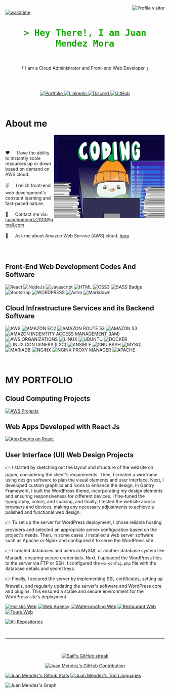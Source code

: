 <a href="https://komarev.com/ghpvc/?username=druvamayor">
  <img align="right" src="https://komarev.com/ghpvc/?username=druvamayor&label=Visitors&color=0e75b6&style=flat" alt="Profile visitor" />
</a>


[![wakatime](https://wakatime.com/badge/user/018afe8b-23c3-4028-b3cc-3e6f7af0cb56.svg)](https://wakatime.com/@018afe8b-23c3-4028-b3cc-3e6f7af0cb56)

<!-- Intro  -->
<h1 align="center" style="color:#1aa501;">
        <samp>&gt; Hey There!, I am Juan Mendez Mora
                <b><a target="_blank" href="https://github/druvamayor/portfolio"></a></b>
        </samp>
</h1>


<p align="center"> 
  <samp>
    <br>
    <p align="center">
    「 I am a Cloud Administrator and Front-end Web Developer 」
    </p>
    <br>
    <br>
  </samp>
</p>

<p align="center">
 <a href="https://github/druvamayor/portfolio" target="blank">
  <img src="https://img.shields.io/badge/Portfolio-DC143C?style=for-the-badge&logo=medium&logoColor=white" alt="Portfolio" />
 </a>
 <a href="https://www.linkedin.com/in/juan-gabriel-mendez-mora/" target="_blank">
  <img src="https://img.shields.io/badge/LinkedIn-0077B5?style=for-the-badge&logo=linkedin&logoColor=white" alt="Linkedin" />
 </a>
  <a href="https://discordapp.com/users/mayi_06693_43028" taget="_blank">
    <img src="https://img.shields.io/badge/Discord-5865F2.svg?style=for-the-badge&logo=Discord&logoColor=white" alt="Discord" />
  </a>
  <a href="https://github.com/Druvamayor" target="_blank">
    <img src="https://img.shields.io/badge/GitHub-181717.svg?style=for-the-badge&logo=GitHub&logoColor=white" alt="GitHub" />
  </a>
</p>
<br />

<!-- About Section -->
 # About me
 
  <p>
 <img align="right" width="350" src="/assets/coding.gif" alt="Coding gif" />
  
<br/>
<br/>
  
 ❤️ &emsp; I love the ability to instantly scale resources up or down based on demand on AWS cloud. <br/><br/>
 ✌ &emsp; I relish front-end web development's constant learning and fast-paced nature.<br/><br/>
 📧 &emsp; Contact me via: juanchomendz2013@gmail.com<br/><br/>
 💬 &emsp; Ask me about Amazon Web Service (AWS) cloud. [here](https://github.com/druvamayor/druvamayor/issues)
  </p>

<br/>
<br/>

## Front-End Web Development Codes And Software

![React](https://img.shields.io/badge/React-20232A?style=for-the-badge&logo=react&logoColor=61DAFB)
![NodeJs](https://img.shields.io/badge/Node.js-43853D?style=for-the-badge&logo=node.js&logoColor=white)
![Javascript](https://img.shields.io/badge/Javascript-F0DB4F?style=for-the-badge&labelColor=black&logo=javascript&logoColor=F0DB4F)
![HTML](https://img.shields.io/badge/HTML5-E34F26?style=for-the-badge&logo=html5&logoColor=white)
![CSS3](https://img.shields.io/badge/CSS3-1572B6?style=for-the-badge&logo=css3&logoColor=white)
![SASS Badge](https://img.shields.io/badge/Sass-CC6699?style=for-the-badge&logo=sass&logoColor=white)
![Bootstrap](https://img.shields.io/badge/Bootstrap-563D7C?style=for-the-badge&logo=bootstrap&logoColor=white)
![WORDPRESS](https://img.shields.io/badge/WordPress-21759B.svg?style=for-the-badge&logo=WordPress&logoColor=white)
![Astro](https://img.shields.io/badge/Astro-000000?style=for-the-badge&logo=astro&logoColor=white)
![Markdown](https://img.shields.io/badge/Markdown-000000?style=for-the-badge&logo=markdown&logoColor=white)

## Cloud Infrastructure Services and its Backend Software

![AWS](https://img.shields.io/badge/Amazon%20AWS-232F3E.svg?style=for-the-badge&logo=Amazon-AWS&logoColor=white)
![AMAZON EC2](https://img.shields.io/badge/Amazon%20EC2-FF9900.svg?style=for-the-badge&logo=Amazon-EC2&logoColor=white)
![AMAZON ROUTE 53](https://img.shields.io/badge/Amazon%20Route%2053-8C4FFF.svg?style=for-the-badge&logo=Amazon-Route-53&logoColor=white)
![AMAZON S3](https://img.shields.io/badge/Amazon%20S3-569A31.svg?style=for-the-badge&logo=Amazon-S3&logoColor=white)
![AMAZON INDENTITY ACCESS MANAGEMENT (IAM)](https://img.shields.io/badge/Amazon%20Identity%20Access%20Management-DD344C.svg?style=for-the-badge&logo=Amazon-Identity-Access-Management&logoColor=white)
![AWS ORGANIZATIONS](https://img.shields.io/badge/AWS%20Organizations-E7157B.svg?style=for-the-badge&logo=AWS-Organizations&logoColor=white)
![LINUX](https://img.shields.io/badge/Linux-FCC624.svg?style=for-the-badge&logo=Linux&logoColor=black)
![UBUNTU](https://img.shields.io/badge/Ubuntu-E95420.svg?style=for-the-badge&logo=Ubuntu&logoColor=white)
![DOCKER](https://img.shields.io/badge/Docker-2496ED.svg?style=for-the-badge&logo=Docker&logoColor=white)
![LINUX CONTAINERS (LXC)](https://img.shields.io/badge/Linux%20Containers-333333.svg?style=for-the-badge&logo=Linux-Containers&logoColor=white)
![ANSIBLE](https://img.shields.io/badge/Ansible-EE0000.svg?style=for-the-badge&logo=Ansible&logoColor=white)
![GNU BASH](https://img.shields.io/badge/GNU%20Bash-4EAA25.svg?style=for-the-badge&logo=GNU-Bash&logoColor=white)
![MYSQL](https://img.shields.io/badge/MySQL-4479A1.svg?style=for-the-badge&logo=MySQL&logoColor=white)
![MARIADB](https://img.shields.io/badge/MariaDB-003545.svg?style=for-the-badge&logo=MariaDB&logoColor=white)
![NGINX](https://img.shields.io/badge/NGINX-009639.svg?style=for-the-badge&logo=NGINX&logoColor=white)
![NGINX PROXY MANAGER](https://img.shields.io/badge/Nginx%20Proxy%20Manager-F15833.svg?style=for-the-badge&logo=Nginx-Proxy-Manager&logoColor=white)
![APACHE](https://img.shields.io/badge/Apache-D22128.svg?style=for-the-badge&logo=Apache&logoColor=white)


<br/>

#  MY PORTFOLIO
## Cloud Computing Projects

[![AWS Projects](https://github-readme-stats.vercel.app/api/pin/?username=druvamayor&repo=aws-cloud-computing-projects&border_color=#63C8E0&bg_color=0D1117&title_color=#63C8E0&text_color=8B949E&icon_color=#63C8E0)](https://github.com/Druvamayor/aws-projects)

## Web Apps Developed with React Js
[![App Events on React](https://github-readme-stats.vercel.app/api/pin/?username=druvamayor&repo=app-events-on-react&border_color=#63C8E0&bg_color=0D1117&title_color=#63C8E0&text_color=8B949E&icon_color=#63C8E0)](https://github.com/Druvamayor/app-events-on-react)

## User Interface (UI) Web Design Projects
👉 I started by sketching out the layout and structure of the website on paper, considering the client's requirements. Then, I created a wireframe using design software to plan the visual elements and user interface. Next, I developed custom graphics and icons to enhance the design. In Gantry Framework, I built the WordPress theme, incorporating my design elements and ensuring responsiveness for different devices. I fine-tuned the typography, colors, and spacing, and finally, I tested the website across browsers and devices, making any necessary adjustments to achieve a polished and functional web design.

👉 To set up the server for WordPress deployment, I chose reliable hosting providers and selected an appropriate server configuration based on the project's needs. Then, in some cases ,I installed a web server software such as Apache or Nginx and configured it to serve the WordPress site.

👉 I created databases and users in MySQL or another database system like Mariadb, ensuring secure credentials. Next, I uploaded the WordPress files to the server via FTP or SSH. I configured the `wp-config.php` file with the database details and secret keys.

👉 Finally, I secured the server by implementing SSL certificates, setting up firewalls, and regularly updating the server's software and WordPress core and plugins. This ensured a stable and secure environment for the WordPress site's deployment.

[![Holistic Web](https://github-readme-stats.vercel.app/api/pin/?username=druvamayor&repo=holistic-web&border_color=#63C8E0&bg_color=0D1117&title_color=#63C8E0&text_color=8B949E&icon_color=#63C8E0)](https://druvamayor.github.io/holistic-web/)
[![Web Agency](https://github-readme-stats.vercel.app/api/pin/?username=druvamayor&repo=web-agency&border_color=#E1DE80&bg_color=0D1117&title_color=#E1DE80&text_color=8B949E&icon_color=#E1DE80)](https://druvamayor.github.io/web-agency/)
[![Waterproofing Web](https://github-readme-stats.vercel.app/api/pin/?username=druvamayor&repo=waterproofing-web&border_color=#AC61E0&bg_color=0D1117&title_color=#AC61E0&text_color=8B949E&icon_color=#AC61E0)](https://druvamayor.github.io/waterproofing-web/)
[![Restaurant Web](https://github-readme-stats.vercel.app/api/pin/?username=druvamayor&repo=restaurant-web&border_color=#63C8E0&bg_color=0D1117&title_color=#63C8E0&text_color=8B949E&icon_color=#63C8E0)](https://druvamayor.github.io/restaurant-web/)
[![Tours Web](https://github-readme-stats.vercel.app/api/pin/?username=druvamayor&repo=tours-web&border_color=#E1DE80&bg_color=0D1117&title_color=#E1DE80&text_color=8B949E&icon_color=#E1DE80)](https://druvamayor.github.io/tours-web/)

<p align="left">
  <a href="https://github.com/druvamayor?tab=repositories" target="_blank"><img alt="All Repositories" title="All Repositories" src="https://img.shields.io/badge/-All%20Repos-2962FF?style=for-the-badge&logo=koding&logoColor=white"/></a>
</p>

<br/>
<hr/>
<br/>

<p align="center">
  <a href="https://github.com/druvamayor">
    <img src="https://github-readme-streak-stats.herokuapp.com/?user=druvamayor&theme=radical&border=7F3FBF&background=0D1117" alt="Saif's GitHub streak"/>
  </a>
</p>

<p align="center">
  <a href="https://github.com/druvamayor">
    <img src="https://github-profile-summary-cards.vercel.app/api/cards/profile-details?username=druvamayor&theme=radical" alt="Juan Mendez's GitHub Contribution"/>
  </a>
</p>

<a> 
    <a href="https://github.com/druvamayor"><img alt="Juan Mendez's Github Stats" src="https://denvercoder1-github-readme-stats.vercel.app/api?username=druvamayor&show_icons=true&count_private=true&theme=react&border_color=7F3FBF&bg_color=0D1117&title_color=F85D7F&icon_color=F8D866" height="192px" width="49.5%"/></a>
   <a href="https://github.com/druvamayor"><img alt="Juan Mendez's Top Languages" src="https://denvercoder1-github-readme-stats.vercel.app/api/top-langs/?username=druvamayor&langs_count=8&layout=compact&theme=react&border_color=7F3FBF&bg_color=0D1117&title_color=F85D7F&icon_color=F8D866" height="192px" width="49.5%"/></a>
  <br/>
</a>


![Juan Mendez's Graph](https://github-readme-activity-graph.vercel.app/graph?username=druvamayor&custom_title=Juan%20Mendez's%20GitHub%20Activity%20Graph&bg_color=0D1117&color=7F3FBF&line=7F3FBF&point=7F3FBF&area_color=FFFFFF&title_color=FFFFFF&area=true)
